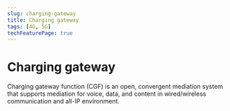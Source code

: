 ```yaml
---
slug: charging-gateway
title: Charging gateway
tags: [4G, 5G]
techFeaturePage: true
---
```


# Charging gateway

Charging gateway function (CGF) is an open, convergent mediation system that supports mediation for voice, data, and content in wired/wireless communication and all-IP environment.
